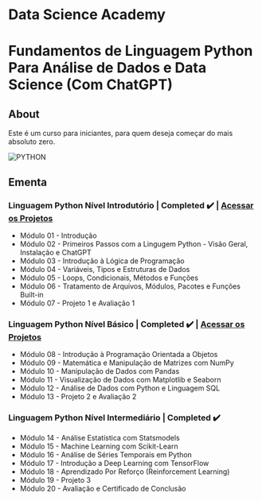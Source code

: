 # Data Science Academy
# Fundamentos de Linguagem Python Para Análise de Dados e Data Science (Com ChatGPT)

## About
Este é um curso para iniciantes, para quem deseja começar do mais absoluto zero. 

![PYTHON](https://github.com/flapaixao/dsa_projects/assets/144342171/b22c4113-4fa9-4e0c-813d-4120bb583816)

## Ementa

### Linguagem Python Nível Introdutório | Completed ✔️ | [Acessar os Projetos](https://github.com/flapaixao/dsa_projects/tree/main/Fundamentos%20de%20Linguagem%20Python%20Para%20An%C3%A1lise%20de%20Dados%20e%20Data%20Science%20(Com%20ChatGPT)/1%20-%20Linguagem%20Python%20N%C3%ADvel%20Introdut%C3%B3rio)
- Módulo 01 - Introdução
- Módulo 02 - Primeiros Passos com a Lingugem Python - Visão Geral, Instalação e ChatGPT
- Módulo 03 - Introdução à Lógica de Programação
- Módulo 04 - Variáveis, Tipos e Estruturas de Dados
- Módulo 05 - Loops, Condicionais, Métodos e Funções
- Módulo 06 - Tratamento de Arquivos, Módulos, Pacotes e Funções Built-in
- Módulo 07 - Projeto 1 e Avaliação 1

### Linguagem Python Nível Básico | Completed ✔️ | [Acessar os Projetos](https://github.com/flapaixao/dsa_projects/tree/main/Fundamentos%20de%20Linguagem%20Python%20Para%20An%C3%A1lise%20de%20Dados%20e%20Data%20Science%20(Com%20ChatGPT)/2%20-%20Linguagem%20Python%20N%C3%ADvel%20B%C3%A1sico)
- Módulo 08 - Introdução à Programação Orientada a Objetos
- Módulo 09 - Matemática e Manipulação de Matrizes com NumPy
- Módulo 10 - Manipulação de Dados com Pandas
- Módulo 11 - Visualização de Dados com Matplotlib e Seaborn
- Módulo 12 - Análise de Dados com Python e Linguagem SQL
- Módulo 13 - Projeto 2 e Avaliação 2

### Linguagem Python Nível Intermediário | Completed ✔️
- Módulo 14 - Análise Estatística com Statsmodels
- Módulo 15 - Machine Learning com Scikit-Learn
- Módulo 16 - Análise de Séries Temporais em Python
- Módulo 17 - Introdução a Deep Learning com TensorFlow
- Módulo 18 - Aprendizado Por Reforço (Reinforcement Learning)
- Módulo 19 - Projeto 3
- Módulo 20 - Avaliação e Certificado de Conclusão
